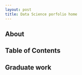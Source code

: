 ```yaml
---
layout: post
title: Data Science porfolio home
---
```


## About 

## Table of Contents

## Graduate work 